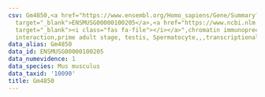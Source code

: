 ```yaml
---
csv: Gm4850,<a href="https://www.ensembl.org/Homo_sapiens/Gene/Summary?db=core;g=ENSMUSG00000100205"
  target="_blank">ENSMUSG00000100205</a>,<a href="https://www.ncbi.nlm.nih.gov/pubmed/25450459"
  target="_blank"><i class="fas fa-file"></i></a>",chromatin immunoprecipitation assay,direct
  interaction,prime adult stage, testis, Spermatocyte,,,transcriptional regulation,
data_alias: Gm4850
data_id: ENSMUSG00000100205
data_numevidence: 1
data_species: Mus musculus
data_taxid: '10090'
title: Gm4850
---
```

